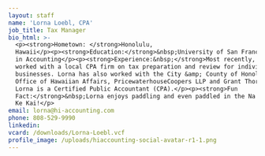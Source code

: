 ```yaml
---
layout: staff
name: 'Lorna Loebl, CPA'
job_title: Tax Manager
bio_html: >-
  <p><strong>Hometown: </strong>Honolulu,
  Hawaii</p><p><strong>Education:</strong>&nbsp;University of San Francisco, BA
  in Accounting</p><p><strong>Experience:&nbsp;</strong>Most recently, Lorna
  worked with a local CPA firm on tax preparation and review for individual and
  businesses. Lorna has also worked with the City &amp; County of Honolulu,
  Office of Hawaiian Affairs, PricewaterhouseCoopers LLP and Grant Thorton LLP.
  Lorna is a Certified Public Accountant (CPA).</p><p><strong>Fun
  Fact:</strong>&nbsp;Lorna enjoys paddling and even paddled in the Na Wahine O
  Ke Kai!</p>
email: lorna@hi-accounting.com
phone: 808-529-9990
linkedin:
vcard: /downloads/Lorna-Loebl.vcf
profile_image: /uploads/hiaccounting-social-avatar-r1-1.png
---
```


